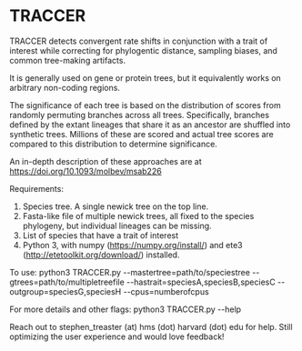# TRACCER
TRACCER detects convergent rate shifts in conjunction with a trait of interest while correcting for phylogentic distance, sampling biases, and common tree-making artifacts.

It is generally used on gene or protein trees, but it equivalently works on arbitrary non-coding regions.

The significance of each tree is based on the distribution of scores from randomly permuting branches across all trees.
Specifically, branches defined by the extant lineages that share it as an ancestor are shuffled into synthetic trees.
Millions of these are scored and actual tree scores are compared to this distribution to determine significance.

An in-depth description of these approaches are at
https://doi.org/10.1093/molbev/msab226

Requirements:
1) Species tree. A single newick tree on the top line.
2) Fasta-like file of multiple newick trees, all fixed to the species phylogeny, but individual lineages can be missing.
3) List of species that have a trait of interest
4) Python 3, with numpy (https://numpy.org/install/) and ete3 (http://etetoolkit.org/download/) installed.

To use: python3 TRACCER.py --mastertree=path/to/speciestree --gtrees=path/to/multipletreefile --hastrait=speciesA,speciesB,speciesC --outgroup=speciesG,speciesH --cpus=numberofcpus

For more details and other flags: python3 TRACCER.py --help

Reach out to stephen_treaster (at) hms (dot) harvard (dot) edu for help. Still optimizing the user experience and would love feedback!
